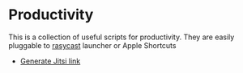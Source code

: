 # Productivity

This is a collection of useful scripts for productivity. They
are easily pluggable to [rasycast](https://www.raycast.com/) launcher or Apple Shortcuts

- [Generate Jitsi link](./generate-jitsi.md)

